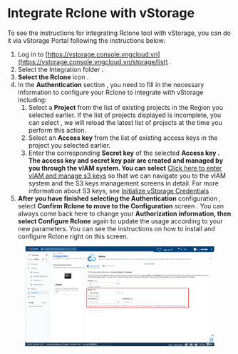 # Integrate Rclone with vStorage

To see the instructions for integrating Rclone tool with vStorage, you can do it via vStorage Portal following the instructions below:

1. Log in to [https://vstorage.console.vngcloud.vn](https://vstorage.console.vngcloud.vn/storage/list) .
2. Select the Integration folder **.**
3. **Select the Rclone** icon .
4. In the **Authentication** section , you need to fill in the necessary information to configure your Rclone to integrate with vStorage including:
   1. Select a **Project** from the list of existing projects in the Region you selected earlier. If the list of projects displayed is incomplete, you can select , we will reload the latest list of projects at the time you perform this action.
   2. Select an **Access key** from the list of existing access keys in the project you selected earlier.
   3. Enter the corresponding **Secret key** of the selected **Access key . The access key and secret key pair are created and managed by you through the vIAM system. You can select** [Click here to enter vIAM and manage s3 keys](https://hcm-3.console.vngcloud.vn/iam/vstorage-credentials/s3) so that we can navigate you to the vIAM system and the S3 keys management screens in detail. For more information about S3 keys, see [Initialize vStorage Credentials](https://docs-vngcloud-vn.translate.goog/vng-cloud-document/vn/vstorage/object-storage/vstorage-hcm03/quan-ly-truy-cap/quan-ly-tai-khoan-truy-cap-vstorage/tai-khoan-service-account/khoi-tao-vstorage-credentials) .
5. **After you have finished selecting the Authentication** configuration , select **Confirm Rclone to move to the Configuration** screen . You can always come back here to change your **Authorization information, then select Configure Rclone** again to update the usage according to your new parameters. You can see the instructions on how to install and configure Rclone right on this screen.

<figure><img src="../../../../../.gitbook/assets/image (437).png" alt=""><figcaption></figcaption></figure>

